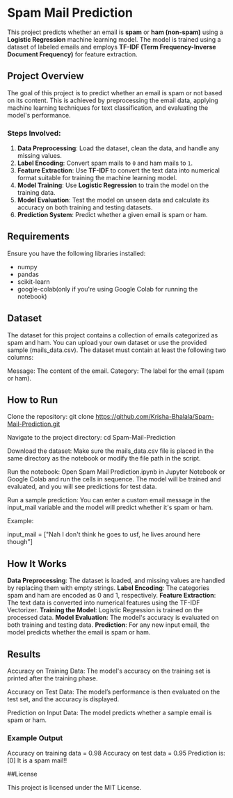 # Spam Mail Prediction

This project predicts whether an email is **spam** or **ham (non-spam)** using a **Logistic Regression** machine learning model. The model is trained using a dataset of labeled emails and employs **TF-IDF (Term Frequency-Inverse Document Frequency)** for feature extraction.

## Project Overview

The goal of this project is to predict whether an email is spam or not based on its content. This is achieved by preprocessing the email data, applying machine learning techniques for text classification, and evaluating the model's performance.

### Steps Involved:
1. **Data Preprocessing**: Load the dataset, clean the data, and handle any missing values.
2. **Label Encoding**: Convert spam mails to `0` and ham mails to `1`.
3. **Feature Extraction**: Use **TF-IDF** to convert the text data into numerical format suitable for training the machine learning model.
4. **Model Training**: Use **Logistic Regression** to train the model on the training data.
5. **Model Evaluation**: Test the model on unseen data and calculate its accuracy on both training and testing datasets.
6. **Prediction System**: Predict whether a given email is spam or ham.

## Requirements

Ensure you have the following libraries installed:
- numpy
- pandas
- scikit-learn
- google-colab(only if you're using Google Colab for running the notebook)

## Dataset

The dataset for this project contains a collection of emails categorized as spam and ham. You can upload your own dataset or use the provided sample (mails_data.csv). The dataset must contain at least the following two columns:

Message: The content of the email.
Category: The label for the email (spam or ham).

## How to Run

Clone the repository:
git clone https://github.com/Krisha-Bhalala/Spam-Mail-Prediction.git

Navigate to the project directory:
cd Spam-Mail-Prediction

Download the dataset: Make sure the mails_data.csv file is placed in the same directory as the notebook or modify the file path in the script.

Run the notebook: Open Spam Mail Prediction.ipynb in Jupyter Notebook or Google Colab and run the cells in sequence. The model will be trained and evaluated, and you will see predictions for test data.

Run a sample prediction: You can enter a custom email message in the input_mail variable and the model will predict whether it's spam or ham.

Example:

input_mail = ["Nah I don't think he goes to usf, he lives around here though"]

## How It Works

**Data Preprocessing**: The dataset is loaded, and missing values are handled by replacing them with empty strings.
**Label Encoding**: The categories spam and ham are encoded as 0 and 1, respectively.
**Feature Extraction**: The text data is converted into numerical features using the TF-IDF Vectorizer.
**Training the Model**: Logistic Regression is trained on the processed data.
**Model Evaluation**: The model's accuracy is evaluated on both training and testing data.
**Prediction**: For any new input email, the model predicts whether the email is spam or ham.

## Results

Accuracy on Training Data: The model's accuracy on the training set is printed after the training phase.

Accuracy on Test Data: The model’s performance is then evaluated on the test set, and the accuracy is displayed.

Prediction on Input Data: The model predicts whether a sample email is spam or ham.

### Example Output

Accuracy on training data = 0.98
Accuracy on test data = 0.95
Prediction is: [0]
It is a spam mail!!

##License

This project is licensed under the MIT License.
